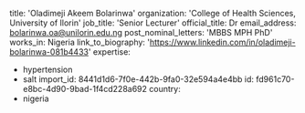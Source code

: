 title: 'Oladimeji Akeem Bolarinwa'
organization: 'College of Health Sciences, University of Ilorin'
job_title: 'Senior Lecturer'
official_title: Dr
email_address: bolarinwa.oa@unilorin.edu.ng
post_nominal_letters: 'MBBS MPH PhD'
works_in: Nigeria
link_to_biography: 'https://www.linkedin.com/in/oladimeji-bolarinwa-081b4433'
expertise:
  - hypertension
  - salt
import_id: 8441d1d6-7f0e-442b-9fa0-32e594a4e4bb
id: fd961c70-e8bc-4d90-9bad-1f4cd228a692
country:
  - nigeria
